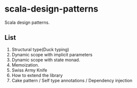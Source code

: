 # scala-design-patterns
Scala design patterns.

## List
1. Structural type(Duck typing)
2. Dynamic scope with implicit parameters
3. Dynamic scope with state monad.
4. Memoization.
5. Swiss Army Knife
6. How to extend the library
7. Cake pattern / Self type annotations / Dependency injection
